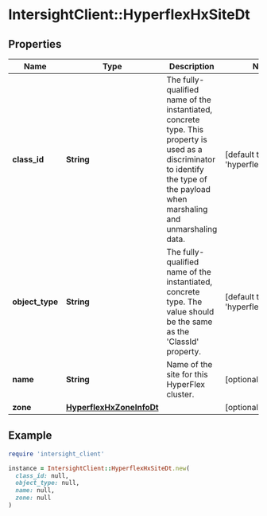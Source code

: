 # IntersightClient::HyperflexHxSiteDt

## Properties

| Name | Type | Description | Notes |
| ---- | ---- | ----------- | ----- |
| **class_id** | **String** | The fully-qualified name of the instantiated, concrete type. This property is used as a discriminator to identify the type of the payload when marshaling and unmarshaling data. | [default to &#39;hyperflex.HxSiteDt&#39;] |
| **object_type** | **String** | The fully-qualified name of the instantiated, concrete type. The value should be the same as the &#39;ClassId&#39; property. | [default to &#39;hyperflex.HxSiteDt&#39;] |
| **name** | **String** | Name of the site for this HyperFlex cluster. | [optional][readonly] |
| **zone** | [**HyperflexHxZoneInfoDt**](HyperflexHxZoneInfoDt.md) |  | [optional] |

## Example

```ruby
require 'intersight_client'

instance = IntersightClient::HyperflexHxSiteDt.new(
  class_id: null,
  object_type: null,
  name: null,
  zone: null
)
```


